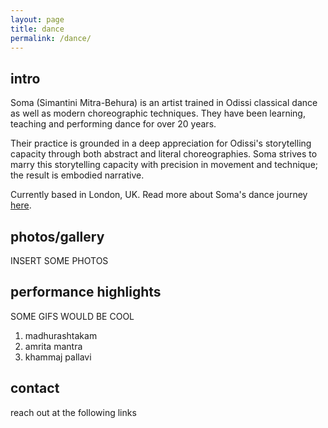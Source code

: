 ```yaml
---
layout: page
title: dance
permalink: /dance/
---
```

## intro
Soma (Simantini Mitra-Behura) is an artist trained in Odissi classical dance as well as modern choreographic techniques. They have been learning, teaching and performing dance for over 20 years.

Their practice is grounded in a deep appreciation for Odissi's storytelling capacity through both abstract and literal choreographies. Soma strives to marry this storytelling capacity with precision in movement and technique; the result is embodied narrative.

Currently based in London, UK. Read more about Soma's dance journey [here](https://somadoes.com/dance/asajourney/).

## photos/gallery 
INSERT SOME PHOTOS 

## performance highlights
SOME GIFS WOULD BE COOL

1. madhurashtakam 
2. amrita mantra 
3. khammaj pallavi

## contact 
reach out at the following links